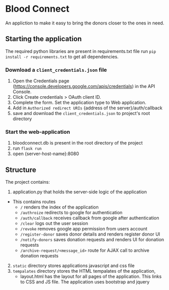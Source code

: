 # Blood Connect
An appliction to make it easy to bring the donors closer to the ones in need.

## Starting the application

The required python libraries are present in requirements.txt file
run `pip install -r requirements.txt` to get all dependencies.

### Download a `client_credentials.json` file

1. Open the Credentials page (https://console.developers.google.com/apis/credentials) in the API Console.
2. Click Create credentials > OAuth client ID.
3. Complete the form. Set the application type to Web application. 
4. Add in `Authorized redirect URIs` {address of the server}/auth/callback
5. save and download the `client_credentials.json` to project's root directory

### Start the web-application
1. bloodconnect.db is present in the root directory of the project
2. run `flask run`
3. open {server-host-name}:8080

## Structure

The project contains:
1. application.py that holds the server-side logic of the application
 - This contains routes
   - `/` renders the index of the application
   - `/authroize` redirects to google for authentication
   - `/auth/callback` receives callback from google after authentication
   - `/clear` logs out the user session
   - `/revoke` removes google app permission from users account
   - `/register-donor` saves donor details and renders register donor UI
   - `/notify-donors` saves donation requests and renders UI for donation requests
   - `/archive-request/<message_id>` route for AJAX call to archive donation requests
 2. `static` directory stores applications javascript and css file
 2. `tempalates` directory stores the HTML tempalates of the application,
    - layout.html has the layout for all pages of the application. This links to CSS and JS file. The application uses bootstrap and jquery
   
